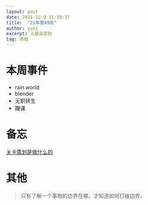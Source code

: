 ```yaml
---
layout: post
date: 2021-12-9 11:19:37
title:  "21年第49周"
author: yaoz
excerpt: 人是会变的
tag: 周报
---
```


# 本周事件

- rain world
- blender
- 无职转生
- 蹭课

# 备忘

[关卡策划是做什么的](https://zhuanlan.zhihu.com/p/72484892)

# 其他

> 只有了解一个事物的边界在哪，才知道如何打破边界。